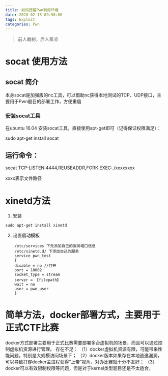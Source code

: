 ```yaml
---
title: 如何搭建Pwn利用环境
date: 2020-02-15 09:50:08
tags: Exploit
categories: Pwn
---
```


> 前人栽树，后人乘凉


# socat 使用方法

## socat 简介
本身socat是加强版的nc工具，可以借助nc获得本地测试的TCP、UDP接口，主要用于Pwn题目的部署工作，方便重启


### 安装socat工具

在ubuntu 16.04 安装socat工具，直接使用apt-get即可（记得保证权限满足）：

sudo apt-get install socat 


## 运行命令：

socat TCP-LISTEN:4444,REUSEADDR,FORK EXEC:./xxxxxxxx

xxxx表示文件路径

# xinetd方法

1. 安装
```
sudo apt-get install xinetd
```

2. 设置启动模板

```
    /etc/services 下先添加自己的服务端口信息 
    /etc/xinetd.d/ 下添加自己的服务
    service pwn_test
    {
    disable = no //打开
    port = 10002 
    socket_type = stream
    server = 【filepath】
    wait = no 
    user = pwn_user
    }
```

# 简单方法，docker部署方式，主要用于正式CTF比赛

docker方式部署主要用于正式比赛需要部署多台虚拟机的场景，而且可以通过控制虚拟机资源进行管理。
存在不足：
（1）docker虚拟机资源有限，可能带来性能问题，特别是大规模访问场景下；
（2）docker版本如果存在本地逃逸漏洞，可以导致打穿docker主进程获得“上帝”视角，对办比赛就十分不友好；
（3）docker可以有效限制权限等问题，但是对于kernel类型题目还是不太适合。


>

